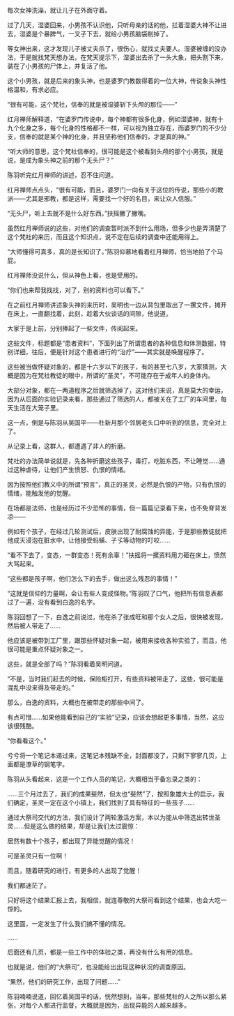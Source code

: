 每次女神洗澡，就让儿子在外面守着。

过了几天，湿婆回来，小男孩不认识他，只听母亲的话的他，拦着湿婆大神不让进去，湿婆是个暴脾气，一叉子下去，就给小男孩脑袋削掉了。

等女神出来，这才发现儿子被丈夫杀了，很伤心，就找丈夫要人。湿婆被缠的没办法，于是就找梵天想办法，在梵天提示下，湿婆出去杀了一头大象，把头割下来，装在了小男孩的尸体上，并复活了他。

这个小男孩，就是后来的象头神，也是婆罗门教数得着的一位大神，传说象头神性格温和，有求必应。

“很有可能，这个梵社，信奉的就是被湿婆斩下头颅的那位——”

红月禅师解释道，“在婆罗门传说中，每个神都有很多化身，例如湿婆神，就有十九个化身之多，每个化身的性格都不一样，可以视为独立存在，而婆罗门的不少分支，信奉的就是某个神的化身，并且坚称他们信奉的，才是真的神。”

“听大师的意思，这个梵社信奉的，很可能是这个被看到头颅的那个小男孩，就是说，是成为象头神之前的那个无头尸？”

陈羽听完红月禅师的讲述，忍不住问道。

红月禅师点点头，“很有可能，而且，婆罗门一向有关于这位的传说，那些小的教派——尤其是邪教，都是这样，需要找一个好的名目，来让众人信服。”

“无头尸，听上去就不是什么好东西。”扶摇撇了撇嘴。

虽然红月禅师说的这些，对他们的调查暂时派不到什么用场，但多少也是弄清楚了这个梵社的来历，而且这个知识点，说不定在后续的调查中还能用得上。

“大师懂得可真多，真的是长知识了。”陈羽仰慕地看着红月禅师，恰当地拍了个马屁。

红月禅师没说什么，但从神色上看，也是受用的。

“你们也来帮我找找，对了，别的资料也可以看下。”

在之前红月禅师讲述象头神的来历时，吴明也一边从背包里取出了一摞文件，摊开在床上，一直翻找着，此刻，趁着大伙谈话的间隙，他说道。

大家于是上前，分别捧起了一些文件，传阅起来。

这些文件，标题都是“患者资料”，下面列出了所谓患者的各种信息和体测数据，特别详细，往后，便是针对这个患者进行的“治疗”——其实就是唤醒程序了。

这些被当做怀疑对象的，都是十六岁以下的孩子，有的甚至七八岁，大家猜测，大概是因为在梵社教徒的眼中，所谓的“圣灵”，不可能存在于成年人的身体内。

大部分对象，都在一两道程序之后就筛选掉了，这对他们来说，真是莫大的幸运，因为从后面的实验记录来看，那些通过了筛选的人，都被关在了工厂的车间里，每天生活在大笼子里。

这一点，倒是与陈羽从吴国平——杜新月那个邻居老头口中听到的信息，完全对上了。

从记录上看，这群人，都遭遇了非人的折磨。

梵社的办法简单说就是，先各种折磨这些孩子，毒打，吃脏东西，不让睡觉……通过这种虐待，让他们产生愤怒、仇恨的情绪。

因为按照他们教义中的所谓“预言”，真正的圣灵，必然是仇恨的产物，只有仇恨的情绪，能触发他的觉醒。

在场都是法师，也是经历过不少恐怖的事情，但一篇篇记录看下来，也不免脊背发凉——

例如有个孩子，在经过几轮测试后，皮肤出现了耐腐蚀的异能，于是那些教徒就把他成天浸泡在脏水中，让他接受蚂蟥、孑孓等动物的叮咬……

“看不下去了，变态，一群变态！死有余辜！”扶摇将一摞资料用力砸在床上，愤然大骂起来。

“这些都是孩子啊，他们怎么下的去手，做出这么残忍的事情！”

“这就是信仰的力量啊，会让有些人变成怪物。”陈羽叹了口气，他把所有信息表都过了一遍，没有看到白逸的名字。

陈羽回想了一下，白逸之前说过，他在杀了张成旺和那个女人之后，很快被发现，然后被人带走了……

他应该是被带到工厂里，跟那些怀疑对象一起，被用来接收各种实验了，而且，他很可能是重点怀疑对象之一。

这些，就是全部了吗？”陈羽看着吴明问道。

“不是，当时我们赶去的时候，保险柜打开，有些资料被带走了，这些，很可能是混乱中没来得及带走的。”

那么，白逸的资料，大概也在被带走的那些中间了。

有点可惜……如果他能看到自己的“实验”记录，应该会想起更多事情，当然，这应该很残酷。

“你看看这个。”

兮兮将一个笔记本递过来，这笔记本残缺不全，封面都没了，只剩下寥寥几页，上面都是潦草的钢笔字。

陈羽从头看起来，这是一个工作人员的笔记，大概相当于备忘录之类的：

……三个月过去了，我们的成果斐然，但太也“斐然”了，按照象雄大士的启示，我们确定，圣灵一定在这个小镇上，我们找到了具有特征的一些孩子……

通过大祭司交代的方法，我们设计了两轮激活方案，本以为能从中筛选出转世圣灵……但是这么做的结果，却是让我们太过震惊：

居然有数十个孩子，都出现了异能觉醒的情况！

可是圣灵只有一位啊！

而且，随着研究的进行，有更多的人出现了觉醒！

我们都迷茫了。

只好将这个结果汇报上去，我相信，就连尊敬的大祭司看到这个结果，也会大吃一惊的。

这里面，一定发生了什么我们搞不懂的情况。

……

后面还有几页，都是一些工作中的体验之类，再没有什么有用的信息。

也就是说，他们的“大祭司”，也没能给出出现这种状况的调查原因。

“果然，他们的研究工作，出现了问题……”

陈羽喃喃说道，回忆着吴国平的话，恍然想到，当年，那些梵社的人之所以那么紧张，对每个人都进行监督，大概就是因为，出现异能的人越来越多。
